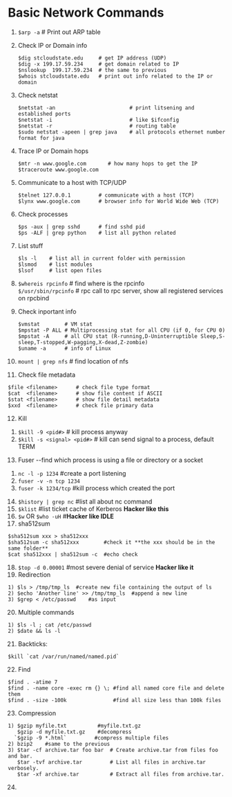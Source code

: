 # Basic Network Commands

1. `$arp -a`    # Print out ARP table  
2. Check IP or Domain info
   ```
   $dig stcloudstate.edu     # get IP address (UDP)
   $dig -x 199.17.59.234     # get domain related to IP
   $nslookup  199.17.59.234  # the same to previous
   $whois stcloudstate.edu   # print out info related to the IP or domain
   ```
3. Check netstat  
   ```
   $netstat -an                        # print litsening and established ports
   $netstat -i                         # like $ifconfig
   $netstat -r                         # routing table
   $sudo netstat -apeen | grep java    # all protocols ethernet number format for java
   ```
4. Trace IP or Domain hops
   ```
   $mtr -n www.google.com       # how many hops to get the IP
   $traceroute www.google.com
   ```
5. Communicate to a host with TCP/UDP
   ```
   $telnet 127.0.0.1         # communicate with a host (TCP)
   $lynx www.google.com      # browser info for World Wide Web (TCP)
   ```
6. Check processes
   ```
   $ps -aux | grep sshd      # find sshd pid
   $ps -ALF | grep python    # list all python related
   ```
7. List stuff
   ```
   $ls -l    # list all in current folder with permission
   $lsmod    # list modules
   $lsof     # list open files
   ```
8. `$whereis rpcinfo`       # find where is the rpcinfo  
   `$/usr/sbin/rpcinfo`    # rpc call to rpc server, show all registered services on rpcbind

9. Check inportant info
   ```
   $vmstat        # VM stat
   $mpstat -P ALL # Multiprocessing stat for all CPU (if 0, for CPU 0)
   $mpstat -A     # all CPU stat (R-running,D-Uninterruptible Sleep,S-sleep,T-stopped,W-pagging,X-dead,Z-zombie)
   $uname -a      # info of Linux
   ```
10. `mount | grep nfs`   # find location of nfs
11. Check file metadata
   ```
   $file <filename>      # check file type format
   $cat  <filename>      # show file content if ASCII
   $stat <filename>      # show file detail metadata
   $xxd  <filename>      # check file primary data
   ```
12. Kill  
   1) `$kill -9 <pid#>`           # kill process anyway  
   2) `$kill -s <signal> <pid#>`  # kill can send signal to a process, default TERM
13. Fuser  --find which process is using a file or directory or a socket  
   1) `nc -l -p 1234`   #create a port listening
   2) `fuser -v -n tcp 1234` 
   3) `fuser -k 1234/tcp`   #kill process which created the port
14. `$history | grep nc`    #list all about nc command
15. `$klist`                #list ticket cache of Kerberos **Hacker like this**
16. `$w` OR `$who -uH`      #**Hacker like IDLE**
17. sha512sum
   ```
   $sha512sum xxx > sha512xxx
   $sha512sum -c sha512xxx        #check it **the xxx should be in the same folder**
   $cat sha512xxx | sha512sum -c  #echo check
   ```
18. `$top -d 0.00001`             #most severe denial of service **Hacker like it**
19. Redirection
   ```
   1) $ls > /tmp/tmp_ls  #create new file containing the output of ls
   2) $echo 'Another line' >> /tmp/tmp_ls  #append a new line
   3) $grep < /etc/passwd    #as input
   ```
20. Multiple commands
   ```
   1) $ls -l ; cat /etc/passwd
   2) $date && ls -l
   ```
21. Backticks:
   ```
   $kill `cat /var/run/named/named.pid`
   ```
22. Find
   ```
   $find . -atime 7
   $find . -name core -exec rm {} \; #find all named core file and delete them
   $find . -size -100k               #find all size less than 100k files
   ```
23. Compression
   ```
   1) $gzip myfile.txt          #myfile.txt.gz
      $gzip -d myfile.txt.gz    #decompress
     `$gzip -9 *.html`         #compress multiple files
   2) bzip2    #same to the previous
   3) $tar -cf archive.tar foo bar  # Create archive.tar from files foo and bar.
      $tar -tvf archive.tar         # List all files in archive.tar verbosely.
      $tar -xf archive.tar          # Extract all files from archive.tar.
   ```
24. 